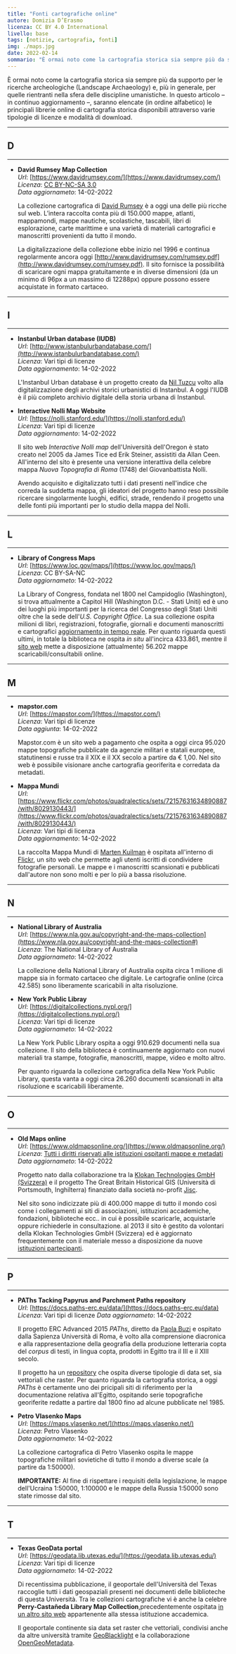 ```yaml
---
title: "Fonti cartografiche online"
autore: Domizia D’Erasmo
licenza: CC BY 4.0 International
livello: base
tags: [notizie, cartografia, fonti]
img: ./maps.jpg
date: 2022-02-14
sommario: "È ormai noto come la cartografia storica sia sempre più da supporto per le ricerche archeologiche (Landscape Archaeology) e, più in generale, per quelle rientranti nella sfera delle discipline umanistiche. In questo articolo – in continuo aggiornamento –, saranno elencate le principali librerie online di cartografia storica disponibili attraverso varie tipologie di licenze e modalità di download."
---
```


È ormai noto come la cartografia storica sia sempre più da supporto per le ricerche archeologiche (Landscape Archaeology) e, più in generale, per quelle rientranti nella sfera delle discipline umanistiche. In questo articolo – in continuo aggiornamento –, saranno elencate (in ordine alfabetico) le principali librerie online di cartografia storica disponibili attraverso varie tipologie di licenze e modalità di download.

---
D
---
---

- **David Rumsey Map Collection**  
  _Url_: [https://www.davidrumsey.com/](https://www.davidrumsey.com/)  
  _Licenza_: [CC BY-NC-SA 3.0](https://www.davidrumsey.com/about/copyright-and-permissions)  
  _Data aggiornameto_: 14-02-2022

  La collezione cartografica di [David Rumsey](https://en.wikipedia.org/wiki/David_Rumsey) è a oggi una delle più ricche sul web. L’intera raccolta conta più di 150.000 mappe, atlanti, mappamondi, mappe nautiche, scolastiche, tascabili, libri di esplorazione, carte marittime e una varietà di materiali cartografici e manoscritti provenienti da tutto il mondo.
  
  La digitalizzazione della collezione ebbe inizio nel 1996 e continua regolarmente ancora oggi [http://www.davidrumsey.com/rumsey.pdf](http://www.davidrumsey.com/rumsey.pdf). Il sito fornisce la possibilità di scaricare ogni mappa gratuitamente e in diverse dimensioni (da un minimo di 96px a un massimo di 12288px) oppure possono essere acquistate in formato cartaceo.

---
I
---
---

- **Instanbul Urban database (IUDB)**  
  _Url_: [http://www.istanbulurbandatabase.com/](http://www.istanbulurbandatabase.com/)  
  _Licenza_: Vari tipi di licenze  
  _Data aggiornamento_: 14-02-2022  

  L'Instanbul Urban database è un progetto creato da [Nil Tuzcu](http://www.niltuzcu.net/about/) volto alla digitalizzazione degli archivi storici urbanistici di Instanbul. A oggi l'IUDB è il più completo archivio digitale della storia urbana di Instanbul.

- **Interactive Nolli Map Website**  
  _Url_: [https://nolli.stanford.edu/](https://nolli.stanford.edu/)  
  _Licenza_: Vari tipi di licenze  
  _Data aggiornamento_: 14-02-2022  

  Il sito web _Interactive Nolli map_ dell'Università dell'Oregon è stato creato nel 2005 da James Tice ed Erik Steiner, assistiti da Allan Ceen. All'interno del sito è presente una versione interattiva della celebre mappa _Nuova Topografia di Roma_ (1748) del Giovanbattista Nolli.  
  
  Avendo acquisito e digitalizzato tutti i dati presenti nell'indice che correda la suddetta mappa, gli ideatori del progetto hanno reso possibile ricercare singolarmente luoghi, edifici, strade, rendendo il progetto una delle fonti più importanti per lo studio della mappa del Nolli.

---
L
---
---

- **Library of Congress Maps**  
  _Url_: [https://www.loc.gov/maps/](https://www.loc.gov/maps/)  
  _Licenza_: CC BY-SA-NC  
  _Data aggiornameto_: 14-02-2022

  La Library of Congress, fondata nel 1800 nel Campidoglio (Washington), si trova attualmente a Capitol Hill (Washington D.C. - Stati Uniti) ed è uno dei luoghi più importanti per la ricerca del Congresso degli Stati Uniti oltre che la sede dell'_U.S. Copyright Office_. La sua collezione ospita milioni di libri, registrazioni, fotografie, giornali e documenti manoscritti e cartografici [aggiornamento in tempo reale](https://www.loc.gov/about/general-information/#year-at-a-glance). Per quanto riguarda questi ultimi, in totale la biblioteca ne ospita _in situ_ all'incirca 433.861, mentre il [sito web](https://www.loc.gov/maps/) mette a disposizione (attualmente) 56.202 mappe scaricabili/consultabili online.

---
M
---
---

- **mapstor.com**  
  _Url_: [https://mapstor.com/](https://mapstor.com/)  
  _Licenza_: Vari tipi di licenze  
  _Data aggiunta_: 14-02-2022  

  Mapstor.com è un sito web a pagamento che ospita a oggi circa 95.020 mappe topografiche pubblicate da agenzie militari e statali europee, statutinensi e russe tra il XIX e il XX secolo a partire da € 1,00. Nel sito web è possibile visionare anche cartografia georiferita e corredata da metadati.  

- **Mappa Mundi**  
  _Url_: [https://www.flickr.com/photos/quadralectics/sets/72157631634890887/with/8029130443/](https://www.flickr.com/photos/quadralectics/sets/72157631634890887/with/8029130443/)  
  _Licenza_: Vari tipi di licenza  
  _Data aggiornamento_: 14-02-2022  

  La raccolta Mappa Mundi di [Marten Kuilman](https://www.flickr.com/photos/quadralectics) è ospitata all'interno di [Flickr](https://www.flickr.com/), un sito web che permette agli utenti iscritti di condividere fotografie personali. Le mappe e i manoscritti scansionati e pubblicati dall'autore non sono molti e per lo più a bassa risoluzione.

---
N
---
---

- **National Library of Australia**  
  _Url_: [https://www.nla.gov.au/copyright-and-the-maps-collection](https://www.nla.gov.au/copyright-and-the-maps-collection#)  
  _Licenza_: The National Library of Australia  
  _Data aggiornameto_: 14-02-2022  

  La collezione della National Library of Australia ospita circa 1 milione di mappe sia in formato cartaceo che digitale. Le cartografie online (circa 42.585) sono liberamente scaricabili in alta risoluzione.  

- **New York Public Libray**  
  _Url_: [https://digitalcollections.nypl.org/](https://digitalcollections.nypl.org/)  
  _Licenza_: Vari tipi di licenze  
  _Data aggiornameto_: 14-02-2022  

  La New York Public Library ospita a oggi 910.629 documenti nella sua collezione. Il sito della biblioteca è continuamente aggiornato con nuovi materiali tra stampe, fotografie, manoscritti, mappe, video e molto altro.
  
  Per quanto riguarda la collezione cartografica della New York Public Library, questa vanta a oggi circa 26.260 documenti scansionati in alta risoluzione e scaricabili liberamente.

---
O
---
---

- **Old Maps online**  
  _Url_: [https://www.oldmapsonline.org/](https://www.oldmapsonline.org/)  
  _Licenza_: [Tutti i diritti riservati alle istituzioni ospitanti mappe e metadati](https://www.oldmapsonline.org/terms/)  
  _Data aggiornameto_: 14-02-2022  

  Progetto nato dalla collaborazione tra la [Klokan Technologies GmbH (Svizzera)](https://www.klokantech.com/) e il progetto The Great Britain Historical GIS (Università di Portsmouth, Inghilterra) finanziato dalla società no-profit [Jisc](https://en.wikipedia.org/wiki/Jisc).
  
  Nel sito sono indicizzate più di 400.000 mappe di tutto il mondo così come i collegamenti ai siti di associazioni, istituzioni accademiche, fondazioni, biblioteche ecc.. in cui è possibile scaricarle, acquistarle oppure richiederle in consultazione.
  al 2013 il sito è gestito da volontari della Klokan Technologies GmbH (Svizzera) ed è aggiornato frequentemente con il materiale messo a disposizione da nuove [istituzioni partecipanti](https://www.oldmapsonline.org/about/).

---
P
---
---

- **PAThs Tacking Papyrus and Parchment Paths repository**  
  _Url_: [https://docs.paths-erc.eu/data/](https://docs.paths-erc.eu/data)  
  _Licenza_: Vari tipi di licenze
  _Data aggiornameto_: 14-02-2022  

  Il progetto ERC Advanced 2015 _PAThs_, diretto da [Paola Buzi](https://www.lettere.uniroma1.it/users/paola-buzi) e ospitato dalla Sapienza Università di Roma, è volto alla comprensione diacronica e alla rappresentazione della geografia della produzione letteraria copta del _corpus_ di testi, in lingua copta, prodotti in Egitto tra il III e il XIII secolo.
  
  Il progetto ha un [repository](https://docs.paths-erc.eu/data/) che ospita diverse tipologie di data set, sia vettoriali che raster. Per quanto riguarda la cartografia storica, a oggi _PAThs_ è certamente uno dei pricipali siti di riferimento per la documentazione relativa all'Egitto, ospitando serie topografiche georiferite redatte a partire dal 1800 fino ad alcune pubblicate nel 1985.

- **Petro Vlasenko Maps**  
  _Url_: [https://maps.vlasenko.net/](https://maps.vlasenko.net/)  
  _Licenza_: Petro Vlasenko  
  _Data aggiornameto_: 14-02-2022  

  La collezione cartografica di Petro Vlasenko ospita le mappe topografiche militari sovietiche di tutto il mondo a diverse scale (a partire da 1:50000).

  **IMPORTANTE:** Al fine di rispettare i requisiti della legislazione, le mappe dell'Ucraina 1:50000, 1:100000 e le mappe della Russia 1:50000 sono state rimosse dal sito.

---
T
---
---

- **Texas GeoData portal**  
  _Url_: [https://geodata.lib.utexas.edu/](https://geodata.lib.utexas.edu/)  
  _Licenza_: Vari tipi di licenze  
  _Data aggiornameto_: 14-02-2022  

  Di recentissima pubblicazione, il geoportale dell'Università del Texas raccoglie tutti i dati geospaziali presenti nei documenti delle biblioteche di questa Università. Tra le collezioni cartografiche vi è anche la celebre **Perry-Castañeda Library Map Collection**,precedentemente ospitata [in un altro sito web](https://maps.lib.utexas.edu/maps/imw/) appartenente alla stessa istituzione accademica.

  Il geoportale continente sia data set raster che vettoriali, condivisi anche da altre università tramite [GeoBlacklight](https://geoblacklight.org/) e la collaborazione [OpenGeoMetadata](https://github.com/OpenGeoMetadata).
